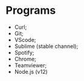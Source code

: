 # Programs
- Curl;
- Git;
- VScode;
- Sublime (stable channel);
- Spotify;
- Chrome;
- Teamviewer;
- Node.js (v12)
